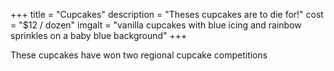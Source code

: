 +++
title = "Cupcakes"
description = "Theses cupcakes are to die for!"
cost = "$12 / dozen"
imgalt = "vanilla cupcakes with blue icing and rainbow sprinkles on a baby blue background"
+++

These cupcakes have won two regional cupcake competitions
